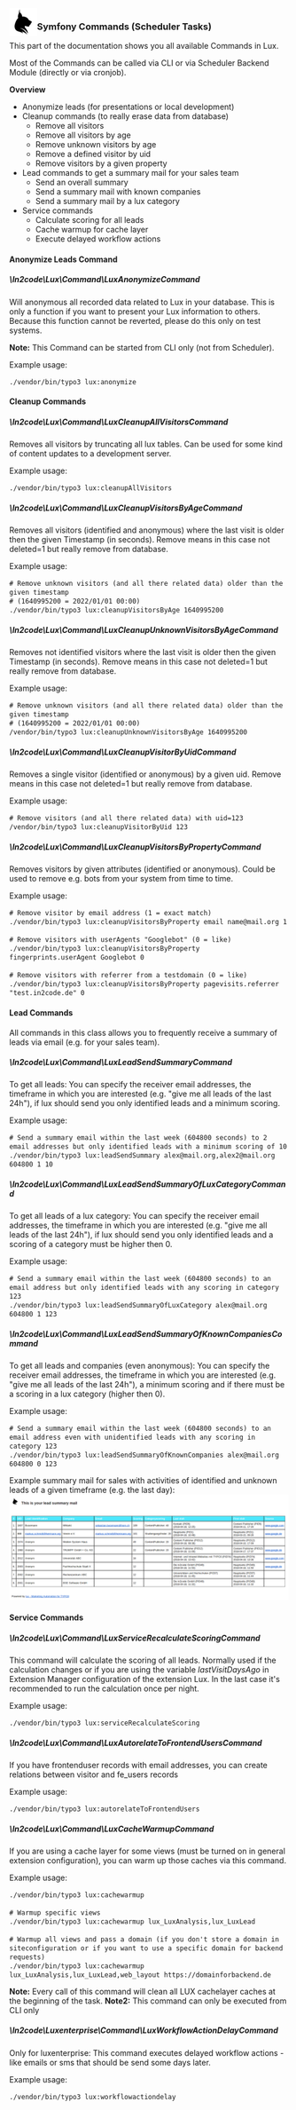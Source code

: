 <img align="left" src="../../../Resources/Public/Icons/lux.svg" width="50" />

### Symfony Commands (Scheduler Tasks)

This part of the documentation shows you all available Commands in Lux.

Most of the Commands can be called via CLI or via Scheduler Backend Module (directly or via cronjob).

**Overview**

* Anonymize leads (for presentations or local development)
* Cleanup commands (to really erase data from database)
  * Remove all visitors
  * Remove all visitors by age
  * Remove unknown visitors by age
  * Remove a defined visitor by uid
  * Remove visitors by a given property
* Lead commands to get a summary mail for your sales team
  * Send an overall summary
  * Send a summary mail with known companies
  * Send a summary mail by a lux category
* Service commands
  * Calculate scoring for all leads
  * Cache warmup for cache layer
  * Execute delayed workflow actions


#### Anonymize Leads Command

##### \In2code\Lux\Command\LuxAnonymizeCommand

Will anonymous all recorded data related to Lux in your database.
This is only a function if you want to present your Lux information to others.
Because this function cannot be reverted, please do this only on test systems.

**Note:** This Command can be started from CLI only (not from Scheduler).

Example usage:

```
./vendor/bin/typo3 lux:anonymize
```


#### Cleanup Commands

##### \In2code\Lux\Command\LuxCleanupAllVisitorsCommand

Removes all visitors by truncating all lux tables.
Can be used for some kind of content updates to a development server.

Example usage:

```
./vendor/bin/typo3 lux:cleanupAllVisitors
```

##### \In2code\Lux\Command\LuxCleanupVisitorsByAgeCommand

Removes all visitors (identified and anonymous) where the last visit is older then the given Timestamp (in seconds).
Remove means in this case not deleted=1 but really remove from database.

Example usage:

```
# Remove unknown visitors (and all there related data) older than the given timestamp 
# (1640995200 = 2022/01/01 00:00)
./vendor/bin/typo3 lux:cleanupVisitorsByAge 1640995200
```

##### \In2code\Lux\Command\LuxCleanupUnknownVisitorsByAgeCommand

Removes not identified visitors where the last visit is older then the given Timestamp (in seconds).
Remove means in this case not deleted=1 but really remove from database.

Example usage:

```
# Remove unknown visitors (and all there related data) older than the given timestamp 
# (1640995200 = 2022/01/01 00:00)
/vendor/bin/typo3 lux:cleanupUnknownVisitorsByAge 1640995200
```

##### \In2code\Lux\Command\LuxCleanupVisitorByUidCommand

Removes a single visitor (identified or anonymous) by a given uid.
Remove means in this case not deleted=1 but really remove from database.

Example usage:

```
# Remove visitors (and all there related data) with uid=123
/vendor/bin/typo3 lux:cleanupVisitorByUid 123
```

##### \In2code\Lux\Command\LuxCleanupVisitorsByPropertyCommand

Removes visitors by given attributes (identified or anonymous).
Could be used to remove e.g. bots from your system from time to time.

Example usage:

```
# Remove visitor by email address (1 = exact match)
./vendor/bin/typo3 lux:cleanupVisitorsByProperty email name@mail.org 1

# Remove visitors with userAgents "Googlebot" (0 = like)
./vendor/bin/typo3 lux:cleanupVisitorsByProperty fingerprints.userAgent Googlebot 0

# Remove visitors with referrer from a testdomain (0 = like)
./vendor/bin/typo3 lux:cleanupVisitorsByProperty pagevisits.referrer "test.in2code.de" 0
```


#### Lead Commands

All commands in this class allows you to frequently receive a summary of leads via email (e.g. for your sales team).

##### \In2code\Lux\Command\LuxLeadSendSummaryCommand

To get all leads:
You can specify the receiver email addresses, the timeframe in which you are interested (e.g. "give me all leads of the
last 24h"), if lux should send you only identified leads and a minimum scoring.

Example usage:

```
# Send a summary email within the last week (604800 seconds) to 2 email addresses but only identified leads with a minimum scoring of 10
./vendor/bin/typo3 lux:leadSendSummary alex@mail.org,alex2@mail.org 604800 1 10
```

##### \In2code\Lux\Command\LuxLeadSendSummaryOfLuxCategoryCommand

To get all leads of a lux category:
You can specify the receiver email addresses, the timeframe in which you are interested (e.g. "give me all leads of the
last 24h"), if lux should send you only identified leads and a scoring of a category must be higher then 0.

Example usage:

```
# Send a summary email within the last week (604800 seconds) to an email address but only identified leads with any scoring in category 123
./vendor/bin/typo3 lux:leadSendSummaryOfLuxCategory alex@mail.org 604800 1 123
```

##### \In2code\Lux\Command\LuxLeadSendSummaryOfKnownCompaniesCommand

To get all leads and companies (even anonymous):
You can specify the receiver email addresses, the timeframe in which you are interested (e.g. "give me all leads of the
last 24h"), a minimum scoring and if there must be a scoring in a lux category (higher then 0).

Example usage:

```
# Send a summary email within the last week (604800 seconds) to an email address even with unidentified leads with any scoring in category 123
./vendor/bin/typo3 lux:leadSendSummaryOfKnownCompanies alex@mail.org 604800 0 123
```

Example summary mail for sales with activities of identified and unknown leads of a given timeframe (e.g. the last day):
<img src="../../../Documentation/Images/screenshot_summarymail.png" />


#### Service Commands

##### \In2code\Lux\Command\LuxServiceRecalculateScoringCommand

This command will calculate the scoring of all leads. Normally used if the calculation changes
or if you are using the variable *lastVisitDaysAgo* in Extension Manager configuration of the extension Lux.
In the last case it's recommended to run the calculation once per night.

Example usage:

```
./vendor/bin/typo3 lux:serviceRecalculateScoring
```


##### \In2code\Lux\Command\LuxAutorelateToFrontendUsersCommand

If you have frontenduser records with email addresses, you can create relations between visitor and fe_users records

Example usage:

```
./vendor/bin/typo3 lux:autorelateToFrontendUsers
```


##### \In2code\Lux\Command\LuxCacheWarmupCommand

If you are using a cache layer for some views (must be turned on in general extension configuration), you can warm
up those caches via this command.

Example usage:

```
./vendor/bin/typo3 lux:cachewarmup

# Warmup specific views
./vendor/bin/typo3 lux:cachewarmup lux_LuxAnalysis,lux_LuxLead

# Warmup all views and pass a domain (if you don't store a domain in siteconfiguration or if you want to use a specific domain for backend requests)
./vendor/bin/typo3 lux:cachewarmup lux_LuxAnalysis,lux_LuxLead,web_layout https://domainforbackend.de
```

**Note:** Every call of this command will clean all LUX cachelayer caches at the beginning of the task.
**Note2:** This command can only be executed from CLI only


##### \In2code\Luxenterprise\Command\LuxWorkflowActionDelayCommand

Only for luxenterprise: This command executes delayed workflow actions - like emails or sms that should be send some
days later.

Example usage:

```
./vendor/bin/typo3 lux:workflowactiondelay
```
